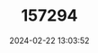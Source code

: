 ---
title: "157294"
category: "Dolichophis jugularis"
draft: false
date: 2024-02-22 13:03:52
languages:
  Turkish: ["Kara Yılan"]
  German: ["Pfeilnatter, Jochnatter"]
  English: ["Large Whip Snake"]
---